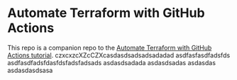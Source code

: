 # Automate Terraform with GitHub Actions

This repo is a companion repo to the [Automate Terraform with GitHub Actions tutorial](https://developer.hashicorp.com/terraform/tutorials/automation/github-actions).
czxcxzcXZcCZXcasdasdsadsadsadadad
asdfasfasdfadsfds
asdfasdfadsfdasfdsfadsfadsads
asdasdsadada
asdasdsadas
asdasdas
asdasdasdsasa
